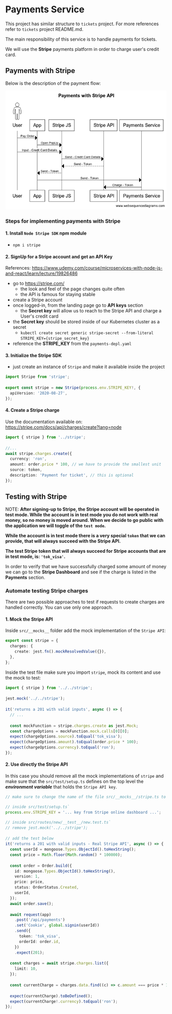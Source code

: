 # Payments Service

This project has similar structure to `tickets` project. For more references refer to `tickets` project README.md.

The main responsibility of this service is to handle payments for tickets.

We will use the **Stripe** payments platform in order to charge user's credit card.

## Payments with Stripe

Below is the description of the payment flow:

![Payments With Stripe API](./resources/images/payments_with_stripe_api.png)

### Steps for implementing payments with Stripe

#### 1. Install `Node Stripe SDK` npm module

- `npm i stripe`

#### 2. SignUp for a Stripe account and get an API Key

References: https://www.udemy.com/course/microservices-with-node-js-and-react/learn/lecture/19826486

- go to https://stripe.com/
  - the look and feel of the page changes quite often
  - the API is famous for staying stable
- create a Stripe account
- once logged-in, from the landing page go to **API keys** section
  - the **Secret key** will allow us to reach to the Stripe API and charge a User's credit card
- the **Secret key** should be stored inside of our Kubernetes cluster as a secret
  - `kubectl create secret generic stripe-secret --from-literal STRIPE_KEY={stripe_secret_key}`
- reference the **STRIPE_KEY** from the `payments-depl.yaml`

#### 3. Initialize the Stripe SDK

- just create an instance of `Stripe` and make it available inside the project

```ts
import Stripe from 'stripe';

export const stripe = new Stripe(process.env.STRIPE_KEY!, {
  apiVersion: '2020-08-27',
});
```

#### 4. Create a Stripe charge

Use the documentation available on: https://stripe.com/docs/api/charges/create?lang=node

```ts
import { stripe } from '../stripe';

//...
await stripe.charges.create({
  currency: 'ron',
  amount: order.price * 100, // we have to provide the smallest unit
  source: token,
  description: 'Payment for ticket', // this is optional
});
```

## Testing with Stripe

NOTE: **After signing-up to Stripe, the Stripe account will be operated in test mode. While the account is in test mode you do not work with real money, so no money is moved around. When we decide to go public with the application we will toggle of the `test mode`.**

**While the account is in test mode there is a very special `token` that we can provide, that will always succeed with the Stripe API.**

**The test Stripe token that will always succeed for Stripe accounts that are in test mode, is: `'tok_visa'`.**

In order to verify that we have successfully charged some amount of money we can go to the **Stripe Dashboard** and see if the charge is listed in the **Payments** section.

### Automate testing Stripe charges

There are two possible approaches to test if requests to create charges are handled correctly. You can use only one approach.

#### 1. Mock the Stripe API

Inside `src/__mocks__` folder add the mock implementation of the `Stripe API`:

```ts
export const stripe = {
  charges: {
    create: jest.fn().mockResolvedValue({}),
  },
};
```

Inside the test file make sure you import `stripe`, mock its content and use the mock to test:

```ts
import { stripe } from '../../stripe';

jest.mock('../../stripe');

it('returns a 201 with valid inputs', async () => {
  // ...

  const mockFunction = stripe.charges.create as jest.Mock;
  const chargeOptions = mockFunction.mock.calls[0][0];
  expect(chargeOptions.source).toEqual('tok_visa');
  expect(chargeOptions.amount).toEqual(order.price * 100);
  expect(chargeOptions.currency).toEqual('ron');
});
```

#### 2. Use directly the Stripe API

In this case you should remove all the mock implementations of `stripe` and make sure that the `src/test/setup.ts` defines on the top level the **_environment variable_** that holds the `Stripe API key`.

```ts
// make sure to change the name of the file src/__mocks__/stripe.ts to something else like for eg. src/__mocks__/stripe.ts.old
```

```ts
// inside src/test/setup.ts`
process.env.STRIPE_KEY = '... key from Stripe online dashboard ...';
```

```ts
// inside src/routes/new/__test__/new.test.ts`
// remove jest.mock('../../stripe');

// add the test below
it('returns a 201 with valid inputs - Real Stripe API', async () => {
  const userId = mongoose.Types.ObjectId().toHexString();
  const price = Math.floor(Math.random() * 100000);

  const order = Order.build({
    id: mongoose.Types.ObjectId().toHexString(),
    version: 1,
    price: price,
    status: OrderStatus.Created,
    userId,
  });
  await order.save();

  await request(app)
    .post('/api/payments')
    .set('Cookie', global.signin(userId))
    .send({
      token: 'tok_visa',
      orderId: order.id,
    })
    .expect(201);

  const charges = await stripe.charges.list({
    limit: 10,
  });

  const currentCharge = charges.data.find((c) => c.amount === price * 100);

  expect(currentCharge).toBeDefined();
  expect(currentCharge!.currency).toEqual('ron');
});
```
